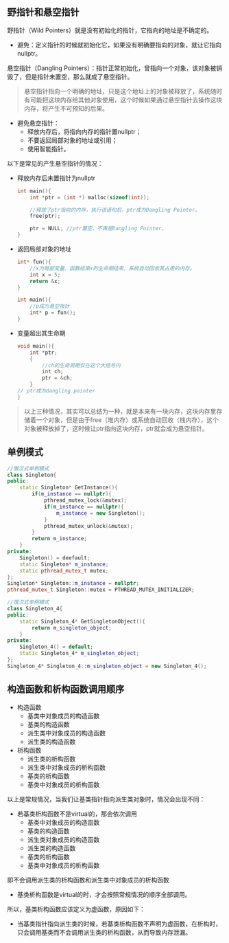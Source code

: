 ## 野指针和悬空指针

野指针（Wild Pointers）就是没有初始化的指针，它指向的地址是不确定的。
- 避免：定义指针的时候就初始化它，如果没有明确要指向的对象，就让它指向nullptr。

悬空指针（Dangling Pointers）：指针正常初始化，曾指向一个对象，该对象被销毁了，但是指针未置空，那么就成了悬空指针。
> 悬空指针指向一个明确的地址，只是这个地址上的对象被释放了，系统随时有可能把这块内存给其他对象使用，这个时候如果通过悬空指针去操作这块内存，将产生不可预知的后果。
- 避免悬空指针：
    - 释放内存后，将指向内存的指针置nullptr；
    - 不要返回局部对象的地址或引用；
    - 使用智能指针。

以下是常见的产生悬空指针的情况：
- 释放内存后未置指针为nullptr
    ```c
    int main(){
        int *ptr = (int *) malloc(sizeof(int));

        //释放了ptr指向的内存，执行该语句后，ptr成为Dangling Pointer。
        free(ptr);

        ptr = NULL; //ptr置空，不再是Dangling Pointer。
    }
    ```
- 返回局部对象的地址

    ```c
    int* fun(){
        //x为局部变量，函数结束x的生命期结束，系统自动回收其占用的内存。
        int x = 5; 
        return &x;
    }

    int main(){
        //p成为悬空指针
        int* p = fun();
    }
    ```
- 变量超出其生命期
    ```c
    void main(){
        int *ptr;
        {
            //ch的生命周期仅在这个大括号内
            int ch;
            ptr = &ch;
        }    
    // ptr成为dangling pointer
    }
    ```
> 以上三种情况，其实可以总结为一种，就是本来有一块内存，这块内存里存储着一个对象，但是由于free（堆内存）或系统自动回收（栈内存），这个对象被释放掉了，这时候让ptr指向这块内存，ptr就会成为悬空指针。

## 单例模式

```cpp
//懒汉式单例模式
class Singleton{
public:
    static Singleton* GetInstance(){
        if(m_instance == nullptr){
            pthread_mutex_lock(&mutex);
            if(m_instance == nullptr){
                m_instance = new Singleton();
            }
            pthread_mutex_unlock(&mutex);
        }
        return m_instance;
    }
private:
    Singleton() = deefault;
    static Singleton* m_instance;
    static pthread_mutex_t mutex; 
};
Singleton* Singleton::m_instance = nullptr;
pthread_mutex_t Singleton::mutex = PTHREAD_MUTEX_INITIALIZER;
```

```cpp
//饿汉式单例模式
class Singleton_4{
public:
    static Singleton_4* GetSingletonObject(){
        return m_singleton_object;
    }
private:
    Singleton_4() = default;
    static Singleton_4* m_singleton_object;
};
Singleton_4* Singleton_4::m_singleton_object = new Singleton_4();
```

## 构造函数和析构函数调用顺序
- 构造函数
    - 基类中对象成员的构造函数
    - 基类的构造函数
    - 派生类中对象成员的构造函数
    - 派生类的构造函数
- 析构函数
    - 派生类的析构函数
    - 派生类中对象成员的析构函数
    - 基类的析构函数
    - 基类中对象成员的析构函数

以上是常规情况，当我们让基类指针指向派生类对象时，情况会出现不同：
- 若基类析构函数不是virtual的，那会依次调用 
    - 基类中对象成员的构造函数
    - 基类的构造函数
    - 派生类对象成员的构造函数
    - 派生类的构造函数
    - 基类的析构函数
    - 基类中对象成员的析构函数

即不会调用派生类的析构函数和派生类中对象成员的析构函数

- 基类析构函数是virtual的时，才会按照常规情况的顺序全部调用。

所以，基类析构函数应该定义为虚函数，原因如下：
- 当基类指针指向派生类的时候，若基类析构函数不声明为虚函数，在析构时，只会调用基类而不会调用派生类的析构函数，从而导致内存泄漏。